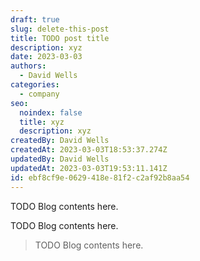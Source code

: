 ```yaml
---
draft: true
slug: delete-this-post
title: TODO post title
description: xyz
date: 2023-03-03
authors:
  - David Wells
categories:
  - company
seo:
  noindex: false
  title: xyz
  description: xyz
createdBy: David Wells
createdAt: 2023-03-03T18:53:37.274Z
updatedBy: David Wells
updatedAt: 2023-03-03T19:53:11.141Z
id: ebf8cf9e-0629-418e-81f2-c2af92b8aa54
---
```


TODO Blog contents here.

TODO Blog contents here.

<BlockQuote text="my quote&#10;&#10;here&#10;&#10;is cool" author="author" />

TODO Blog contents here.